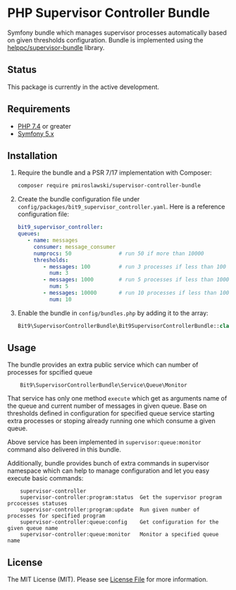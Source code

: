 # PHP Supervisor Controller Bundle

Symfony bundle which manages supervisor processes automatically based on given thresholds configuration. Bundle is implemented using the [helppc/supervisor-bundle](https://github.com/helppc/supervisor-bundle) library.

## Status

This package is currently in the active development.


## Requirements

* [PHP 7.4](http://php.net/releases/7_4_0.php) or greater
* [Symfony 5.x](https://symfony.com/roadmap/5.0)


## Installation

1. Require the bundle and a PSR 7/17 implementation with Composer:

    ```sh
    composer require pmiroslawski/supervisor-controller-bundle
    ```
1. Create the bundle configuration file under `config/packages/bit9_supervisor_controller.yaml`. Here is a reference configuration file:

    ```yaml
    bit9_supervisor_controller:
    queues:
       - name: messages
         consumer: message_consumer
         numprocs: 50               # run 50 if more than 10000
         thresholds:
            - messages: 100         # run 3 processes if less than 100 elements in queue 
              num: 3
            - messages: 1000        # run 5 processes if less than 1000 elements in queue 
              num: 5
            - messages: 10000       # run 10 processes if less than 10000 elements in queue 
              num: 10
    ```
1. Enable the bundle in `config/bundles.php` by adding it to the array:

    ```php
    Bit9\SupervisorControllerBundle\Bit9SupervisorControllerBundle::class => ['all' => true],
    ```

## Usage

The bundle provides an extra public service which can number of processes for spcified queue

```
    Bit9\SupervisorControllerBundle\Service\Queue\Monitor
```

That service has only one method `execute` which get as arguments name of the queue and current number of messages in given queue. Base on thresholds defined in configuration for specified queue service starting extra processes or stoping already running one which consume a given queue.

Above service has been implemented in `supervisor:queue:monitor` command also delivered in this bundle.

Additionally, bundle provides bunch of extra commands in supervisor namespace which can help to manage configuration and let you easy execute basic commands:

```
    supervisor-controller
    supervisor-controller:program:status  Get the supervisor program prcocesses statuses
    supervisor-controller:program:update  Run given number of processes for specified program
    supervisor-controller:queue:config    Get configuration for the given queue name
    supervisor-controller:queue:monitor   Monitor a specified queue name
```



## License

The MIT License (MIT). Please see [License File](LICENSE) for more information.
